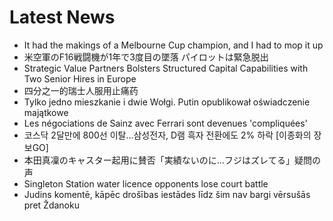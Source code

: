 # Latest News
-  It had the makings of a Melbourne Cup champion, and I had to mop it up
-  米空軍のF16戦闘機が1年で3度目の墜落 パイロットは緊急脱出
-  Strategic Value Partners Bolsters Structured Capital Capabilities with Two Senior Hires in Europe
-  四分之一的瑞士人服用止痛药
-  Tylko jedno mieszkanie i dwie Wołgi. Putin opublikował oświadczenie majątkowe
-  Les négociations de Sainz avec Ferrari sont devenues 'compliquées'
-  코스닥 2달만에 800선 이탈…삼성전자, D램 흑자 전환에도 2% 하락 [이종화의 장보GO]
-  本田真凜のキャスター起用に賛否「実績ないのに…フジはズレてる」疑問の声
-  Singleton Station water licence opponents lose court battle
-  Judins komentē, kāpēc drošības iestādes līdz šim nav bargi vērsušās pret Ždanoku

